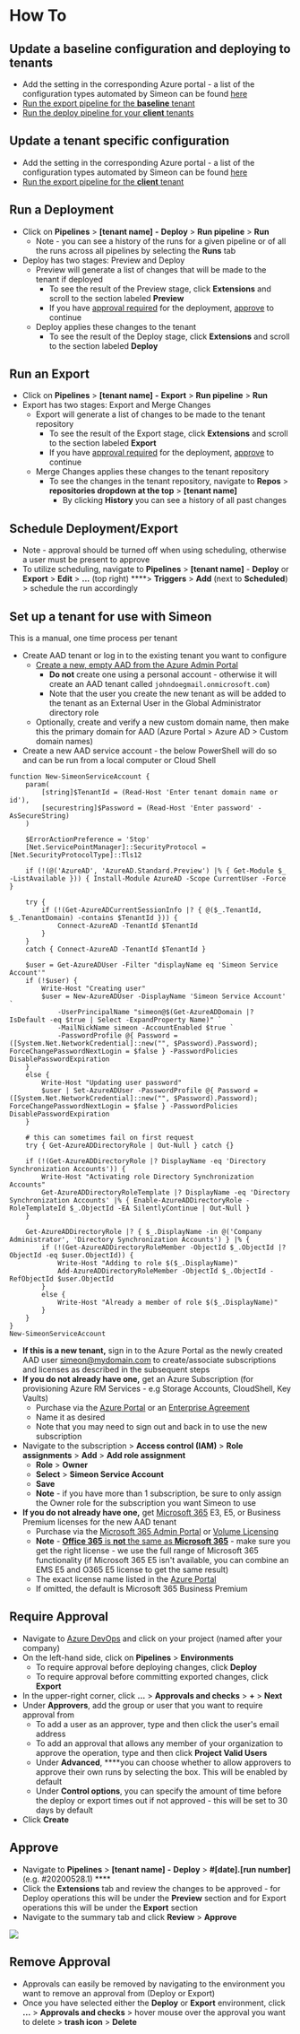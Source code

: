 # How To

## Update a baseline configuration and deploying to tenants

* Add the setting in the corresponding Azure portal - a list of the configuration types automated by Simeon can be found [here](automated-configuration-types.md)
* [Run the export pipeline for the **baseline** tenant](how-to.md#run-an-export)
* [Run the deploy pipeline for your **client** tenants](how-to.md#run-a-deployment)

## Update a tenant specific configuration

* Add the setting in the corresponding Azure portal - a list of the configuration types automated by Simeon can be found [here](automated-configuration-types.md)
* [Run the export pipeline for the **client** tenant](./#run-an-export)

## Run a Deployment

* Click on **Pipelines** &gt; **\[tenant name\]** **-** **Deploy** &gt; **Run pipeline** &gt; **Run**
  * Note - you can see a history of the runs for a given pipeline or of all the runs across all pipelines by selecting the **Runs** tab
* Deploy has two stages: Preview and Deploy
  * Preview will generate a list of changes that will be made to the tenant if deployed
    * To see the result of the Preview stage, click **Extensions** and scroll to the section labeled **Preview** 
    * If you have [approval required](how-to-require-approvals.md#how-to-require-approval) for the deployment, [approve](how-to-require-approvals.md#how-to-approve) to continue
  * Deploy applies these changes to the tenant
    * To see the result of the Deploy stage, click **Extensions** and scroll to the section labeled **Deploy** 

## Run an Export

* Click on **Pipelines** &gt; **\[tenant name\]** **-** **Export** &gt; **Run pipeline** &gt; **Run**
* Export has two stages: Export and Merge Changes
  * Export will generate a list of changes to be made to the tenant repository
    * To see the result of the Export stage, click **Extensions** and scroll to the section labeled **Export** 
    * If you have [approval required](require-approval) for the deployment, [approve](how-to-require-approvals.md#how-to-approve) to continue
  * Merge Changes applies these changes to the tenant repository
    * To see the changes in the tenant repository, navigate to **Repos** &gt; **repositories dropdown at the top** &gt; **\[tenant name\]**
      * By clicking **History** you can see a history of all past changes

## Schedule Deployment/Export

* Note - approval should be turned off when using scheduling, otherwise a user must be present to approve
* To utilize scheduling, navigate to **Pipelines** &gt; **\[tenant name\]** - **Deploy** or **Export** &gt; **Edit** &gt; **...** \(top right\) ****&gt; **Triggers** &gt; **Add** \(next to **Scheduled**\) &gt; schedule the run accordingly

## Set up a tenant for use with Simeon

This is a manual, one time process per tenant

* Create AAD tenant or log in to the existing tenant you want to configure 
  * [Create a new, empty AAD from the Azure Admin Portal](https://portal.azure.com/#create/Microsoft.AzureActiveDirectory) 
    * **Do not** create one using a personal account - otherwise it will create an AAD tenant called `johndoegmail.onmicrosoft.com`\)
    * Note that the user you create the new tenant as will be added to the tenant as an External User in the Global Administrator directory role
  * Optionally, create and verify a new custom domain name, then make this the primary domain for AAD \(Azure Portal &gt; Azure AD &gt; Custom domain names\)
* Create a new AAD service account - the below PowerShell will do so and can be run from a local computer or Cloud Shell

```text
function New-SimeonServiceAccount {
    param(
        [string]$TenantId = (Read-Host 'Enter tenant domain name or id'), 
        [securestring]$Password = (Read-Host 'Enter password' -AsSecureString)
    )

    $ErrorActionPreference = 'Stop'
    [Net.ServicePointManager]::SecurityProtocol = [Net.SecurityProtocolType]::Tls12

    if (!(@('AzureAD', 'AzureAD.Standard.Preview') |% { Get-Module $_ -ListAvailable })) { Install-Module AzureAD -Scope CurrentUser -Force }
    
    try {
        if (!(Get-AzureADCurrentSessionInfo |? { @($_.TenantId, $_.TenantDomain) -contains $TenantId })) {
            Connect-AzureAD -TenantId $TenantId
        }
    }
    catch { Connect-AzureAD -TenantId $TenantId }

    $user = Get-AzureADUser -Filter "displayName eq 'Simeon Service Account'"
    if (!$user) {
        Write-Host "Creating user"
        $user = New-AzureADUser -DisplayName 'Simeon Service Account' `
            -UserPrincipalName "simeon@$(Get-AzureADDomain |? IsDefault -eq $true | Select -ExpandProperty Name)" `
            -MailNickName simeon -AccountEnabled $true `
            -PasswordProfile @{ Password = ([System.Net.NetworkCredential]::new("", $Password).Password); ForceChangePasswordNextLogin = $false } -PasswordPolicies DisablePasswordExpiration
    }
    else {
        Write-Host "Updating user password"
        $user | Set-AzureADUser -PasswordProfile @{ Password = ([System.Net.NetworkCredential]::new("", $Password).Password); ForceChangePasswordNextLogin = $false } -PasswordPolicies DisablePasswordExpiration
    }

    # this can sometimes fail on first request
    try { Get-AzureADDirectoryRole | Out-Null } catch {}

    if (!(Get-AzureADDirectoryRole |? DisplayName -eq 'Directory Synchronization Accounts')) { 
        Write-Host "Activating role Directory Synchronization Accounts"
        Get-AzureADDirectoryRoleTemplate |? DisplayName -eq 'Directory Synchronization Accounts' |% { Enable-AzureADDirectoryRole -RoleTemplateId $_.ObjectId -EA SilentlyContinue | Out-Null }
    }

    Get-AzureADDirectoryRole |? { $_.DisplayName -in @('Company Administrator', 'Directory Synchronization Accounts') } |% { 
        if (!(Get-AzureADDirectoryRoleMember -ObjectId $_.ObjectId |? ObjectId -eq $user.ObjectId)) {
            Write-Host "Adding to role $($_.DisplayName)"
            Add-AzureADDirectoryRoleMember -ObjectId $_.ObjectId -RefObjectId $user.ObjectId 
        }
        else {
            Write-Host "Already a member of role $($_.DisplayName)"
        }
    }
}
New-SimeonServiceAccount
```

* **If this is a new tenant,** sign in to the Azure Portal as the newly created AAD user [simeon@mydomain.com](mailto:m365management@mydomain.com) to create/associate subscriptions and licenses as described in the subsequent steps
* **If you do not already have one,** get an Azure Subscription \(for provisioning Azure RM Services - e.g Storage Accounts, CloudShell, Key Vaults\)
  * Purchase via the [Azure Portal](https://portal.azure.com/#blade/Microsoft_Azure_Billing/SubscriptionsBlade) or an [Enterprise Agreement](https://ea.azure.com/manage/enrollment) 
  * Name it as desired
  * Note that you may need to sign out and back in to use the new subscription
* Navigate to the subscription &gt; **Access control \(IAM\)** &gt; **Role assignments** &gt; **Add** &gt; **Add role assignment** 
  * **Role** &gt; **Owner** 
  * **Select** &gt; **Simeon Service Account**
  * **Save**
  * **Note** - if you have more than 1 subscription, be sure to only assign the Owner role for the subscription you want Simeon to use
* **If you do not already have one,** get [Microsoft 365](https://www.microsoft.com/en-us/microsoft-365/enterprise)  E3, E5, or Business Premium licenses for the new AAD tenant
  * Purchase via the [Microsoft 365 Admin Portal](https://admin.microsoft.com/AdminPortal/Home#/catalog) or [Volume Licensing](https://www.microsoft.com/Licensing/servicecenter/default.aspx) 
  * **Note** - [**Office 365** is **not** the same as **Microsoft 365**](https://www.acutec.co.uk/blog/difference-between-microsoft-365-office-365)  - make sure you get the right license - we use the full range of Microsoft 365 functionality \(if Microsoft 365 E5 isn't available, you can combine an EMS E5 and O365 E5 license to get the same result\)
  * The exact license name listed in the [Azure Portal](https://portal.azure.com/#blade/Microsoft_AAD_IAM/LicensesMenuBlade/Products)
  * If omitted, the default is Microsoft 365 Business Premium

## Require Approval

* Navigate to [Azure DevOps](http://dev.azure.com) and click on your project \(named after your company\)
* On the left-hand side, click on **Pipelines** &gt; **Environments**
  * To require approval before deploying changes, click **Deploy**
  * To require approval before committing exported changes, click **Export**
* In the upper-right corner, click **...** &gt; **Approvals and checks** &gt; **+** &gt; **Next**
* Under **Approvers**, add the group or user that you want to require approval from
  * To add a user as an approver, type and then click the user's email address
  * To add an approval that allows any member of your organization to approve the operation, type and then click **Project Valid Users**
  * Under **Advanced**, ****you can choose whether to allow approvers to approve their own runs by selecting the box. This will be enabled by default
  * Under **Control options**, you can specify the amount of time before the deploy or export times out if not approved - this will be set to 30 days by default
* Click **Create**

## **Approve**

* Navigate to **Pipelines** &gt; **\[tenant name\]** **-** **Deploy** &gt; **\#\[date\].\[run number\]** \(e.g. \#20200528.1\) ****
* Click the **Extensions** tab and review the changes to be approved - for Deploy operations this will be under the **Preview** section and for Export operations this will be under the **Export** section
* Navigate to the summary tab and click **Review** &gt; **Approve**

![](.gitbook/assets/screen-shot-2020-05-29-at-5.04.28-pm.png)

## Remove Approval

* Approvals can easily be removed by navigating to the environment you want to remove an approval from \(Deploy or Export\)
* Once you have selected either the **Deploy** or **Export** environment, click **...** &gt; **Approvals and checks** &gt; hover mouse over the approval you want to delete &gt; **trash icon** &gt; **Delete**

